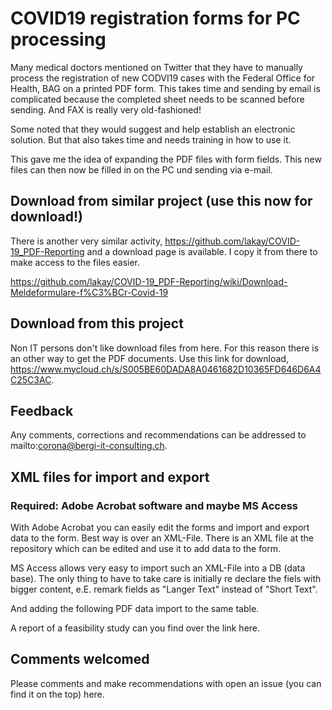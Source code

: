 # COVID19 registration forms for PC processing

Many medical doctors mentioned on Twitter that they have to manually process the registration of new CODVI19 cases with the Federal Office for Health, BAG on a printed PDF form. This takes time and sending by email is complicated because the completed sheet needs to be scanned before sending. And FAX is really very old-fashioned!

Some noted that they would suggest and help establish an electronic solution. But that also takes time and needs training in how to use it.

This gave me the idea of ​​expanding the PDF files with form fields. This new files can then now be filled in on the PC und sending via e-mail.

## Download from similar project (use this now for download!)

There is another very similar activity, https://github.com/lakay/COVID-19_PDF-Reporting and a download page is available. I copy it from there to make access to the files easier. 

https://github.com/lakay/COVID-19_PDF-Reporting/wiki/Download-Meldeformulare-f%C3%BCr-Covid-19

## Download from this project

Non IT persons don't like download files from here. For this reason there is an other way to get the PDF documents. Use this link for download, https://www.mycloud.ch/s/S005BE60DADA8A0461682D10365FD646D6A4C25C3AC.

## Feedback
Any comments, corrections and recommendations can be addressed to mailto:corona@bergi-it-consulting.ch.

## XML files for import and export

### Required: Adobe Acrobat software and maybe MS Access

With Adobe Acrobat you can easily edit the forms and import and export data to the form. Best way is over an XML-File. There is an XML file at the repository which can be edited and use it to add data to the form.

MS Access allows very easy to import such an XML-File into a DB (data base). The only thing to have to take care is initially re declare the fiels with bigger content, e.E. remark fields as "Langer Text" instead of "Short Text".

And adding the following PDF data import to the same table.

A report of a feasibility study can you find over the link here.

## Comments welcomed

Please comments and make recommendations with open an issue (you can find it on the top) here.

